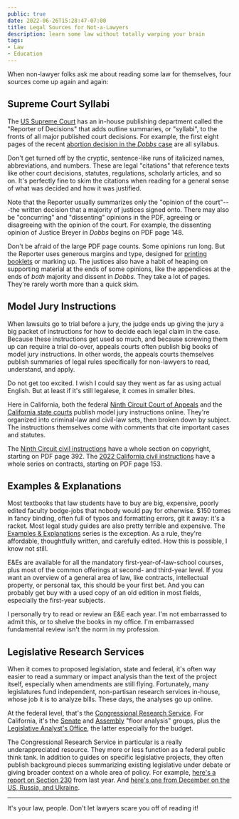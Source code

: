```yaml
---
public: true
date: 2022-06-26T15:28:47-07:00
title: Legal Sources for Not-a-Lawyers
description: learn some law without totally warping your brain
tags:
- Law
- Education
---
```


When non-lawyer folks ask me about reading some law for themselves, four sources come up again and again:

## Supreme Court Syllabi

The [US Supreme Court](https://supremecourt.gov) has an in-house publishing department called the "Reporter of Decisions" that adds outline summaries, or "syllabi", to the fronts of all major published court decisions.  For example, the first eight pages of the recent [abortion decision in the _Dobbs_ case](https://www.supremecourt.gov/opinions/21pdf/19-1392_6j37.pdf) are all syllabus.

Don't get turned off by the cryptic, sentence-like runs of italicized names, abbreviations, and numbers.  These are legal "citations" that reference texts like other court decisions, statutes, regulations, scholarly articles, and so on.  It's perfectly fine to skim the citations when reading for a general sense of what was decided and how it was justified.

Note that the Reporter usually summarizes only the "opinion of the court"---the written decision that a majority of justices signed onto.  There may also be "concurring" and "dissenting" opinions in the PDF, agreeing or disagreeing with the opinion of the court.  For example, the dissenting opinion of Justice Breyer in _Dobbs_ begins on PDF page 148.

Don't be afraid of the large PDF page counts.  Some opinions run long.  But the Reporter uses generous margins and type, designed for [printing booklets](https://writing.kemitchell.com/2021/01/06/Printing-Booklets) or marking up.  The justices also have a habit of heaping on supporting material at the ends of some opinions, like the appendices at the ends of _both_ majority and dissent in _Dobbs_.  They take a lot of pages.  They're rarely worth more than a quick skim.

## Model Jury Instructions

When lawsuits go to trial before a jury, the judge ends up giving the jury a big packet of instructions for how to decide each legal claim in the case.  Because these instructions get used so much, and because screwing them up can require a trial do-over, appeals courts often publish big books of model jury instructions.  In other words, the appeals courts themselves publish summaries of legal rules specifically for non-lawyers to read, understand, and apply.

Do not get too excited.  I wish I could say they went as far as using actual English.  But at least if it's still legalese, it comes in smaller bites.

Here in California, both the federal [Ninth Circuit Court of Appeals](https://www.ce9.uscourts.gov/jury-instructions/node/105) and the [California state courts](https://www.courts.ca.gov/partners/juryinstructions.htm) publish model jury instructions online.  They're organized into criminal-law and civil-law sets, then broken down by subject.  The instructions themselves come with comments that cite important cases and statutes.

The [Ninth Circuit civil instructions](https://www.ce9.uscourts.gov/jury-instructions/sites/default/files/WPD/Civil_Instructions_2022_3_0.pdf) have a whole section on copyright, starting on PDF page 392. The [2022 California civil instructions](https://www.courts.ca.gov/partners/documents/Judicial_Council_of_California_Civil_Jury_Instructions.pdf) have a whole series on contracts, starting on PDF page 153.

## Examples & Explanations

Most textbooks that law students have to buy are big, expensive, poorly edited faculty bodge-jobs that nobody would pay for otherwise.  $150 tomes in fancy binding, often full of typos and formatting errors, git it away: it's a racket.  Most legal study guides are also pretty terrible and expensive.  The [Examples &amp; Explanations](https://www.aspenpublishing.com/study-aids/examples-explanations) series is the exception.  As a rule, they're affordable, thoughtfully written, and carefully edited.  How this is possible, I know not still.

E&Es are available for all the mandatory first-year-of-law-school courses, plus most of the common offerings at second- and third-year level.  If you want an overview of a general area of law, like contracts, intellectual property, or personal tax, this should be your first bet.  And you can probably get buy with a used copy of an old edition in most fields, especially the first-year subjects.

I personally try to read or review an E&E each year.  I'm not embarrassed to admit this, or to shelve the books in my office.  I'm embarrassed fundamental review isn't the norm in my profession.

## Legislative Research Services

When it comes to proposed legislation, state and federal, it's often way easier to read a summary or impact analysis than the text of the project itself, especially when amendments are still flying.  Fortunately, many legislatures fund independent, non-partisan research services in-house, whose job it is to analyze bills.  These days, the analyses go up online.

At the federal level, that's the [Congressional Research Service](https://www.loc.gov/crsinfo/).  For California, it's the [Senate](https://sfa.senate.ca.gov/whatisthesenateofficeofflooranalysis) and [Assembly](https://clerk.assembly.ca.gov/assembly-floor-analysis) "floor analysis" groups, plus the [Legislative Analyst's Office](https://lao.ca.gov/), the latter especially for the budget.

The Congressional Research Service in particular is a really underappreciated resource.  They more or less function as a federal public think tank.  In addition to guides on specific legislative projects, they often publish background pieces summarizing existing legislative under debate or giving broader context on a whole area of policy.  For example, [here's a report on Section 230](https://crsreports.congress.gov/product/pdf/R/R46751) from last year.  And [here's one from December on the US, Russia, and Ukraine](https://crsreports.congress.gov/product/pdf/R/R45008).

---

It's your law, people.  Don't let lawyers scare you off of reading it!
